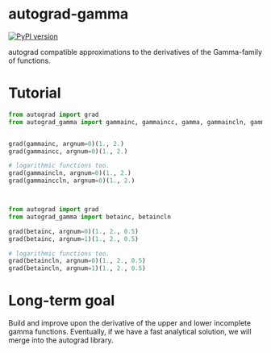 # autograd-gamma
[![PyPI version](https://badge.fury.io/py/autograd-gamma.svg)](https://badge.fury.io/py/autograd-gamma)


autograd compatible approximations to the derivatives of the Gamma-family of functions.


# Tutorial

```python
from autograd import grad
from autograd_gamma import gammainc, gammaincc, gamma, gammaincln, gammainccln


grad(gammainc, argnum=0)(1., 2.)
grad(gammaincc, argnum=0)(1., 2.)

# logarithmic functions too.
grad(gammaincln, argnum=0)(1., 2.)
grad(gammainccln, argnum=0)(1., 2.)



from autograd import grad
from autograd_gamma import betainc, betaincln

grad(betainc, argnum=0)(1., 2., 0.5)
grad(betainc, argnum=1)(1., 2., 0.5)

# logarithmic functions too.
grad(betaincln, argnum=0)(1., 2., 0.5)
grad(betaincln, argnum=1)(1., 2., 0.5)

```


# Long-term goal

Build and improve upon the derivative of the upper and lower incomplete gamma functions. Eventually, if we have a fast analytical solution, we will merge into the autograd library.